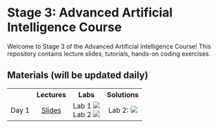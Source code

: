 # Stage 3: Advanced Artificial Intelligence Course 
Welcome to Stage 3 of the Advanced Artificial Intelligence Course! 
This repository contains lecture slides, tutorials, hands-on coding exercises.

## Materials (will be updated daily)

<table>
  <tr>
    <th></th>
    <th><b>Lectures</b></th>
    <th><b>Labs</b></th>
    <th><b>Solutions</b></th>
  </tr>
  <tr>
    <td>Day 1</td>
    <td align="center"><a href="https://drive.google.com/file/d/1iKHG4bJRS4AQOpQjUeZN8Nlnn6Wq1TbD/view?usp=sharing">Slides</a></td>
    <td align="center">
      Lab 1 <a href="https://colab.research.google.com/drive/1ZVcPLTEnVLh4emltf31j0oefwB0Y0lgy?usp=sharing"><img src="https://colab.research.google.com/assets/colab-badge.svg"></a><br>
      Lab 2 <a href="https://colab.research.google.com/drive/1DM05xxA04dwOvfLNXn_25PJlzRh6kNP2?usp=sharing"><img src="https://colab.research.google.com/assets/colab-badge.svg"></a>
    </td>
    <td align="center">
     Lab 2: <a href=""><img src="https://colab.research.google.com/assets/colab-badge.svg"></a>
    </td>
  </tr>
</table>
